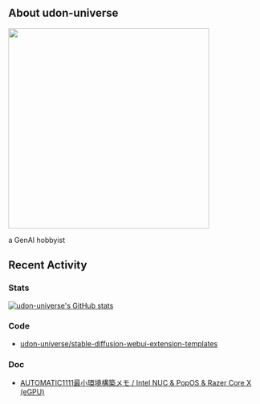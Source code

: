 ## About udon-universe

<img src="https://user-images.githubusercontent.com/128375799/232276793-07f21b11-b3a9-460d-8642-7c7946922eba.png" width="400" />

a GenAI hobbyist


## Recent Activity
### Stats
[![udon-universe's GitHub stats](https://github-readme-stats.vercel.app/api?username=udon-universe&show_icons=true)](https://github.com/udon-universe)
### Code
- [udon-universe/stable-diffusion-webui-extension-templates
](https://github.com/udon-universe/stable-diffusion-webui-extension-templates)
### Doc
- [AUTOMATIC1111最小環境構築メモ / Intel NUC & PopOS & Razer Core X (eGPU)](https://gist.github.com/udon-universe/a38fef211eef0411661010f80667a794)


